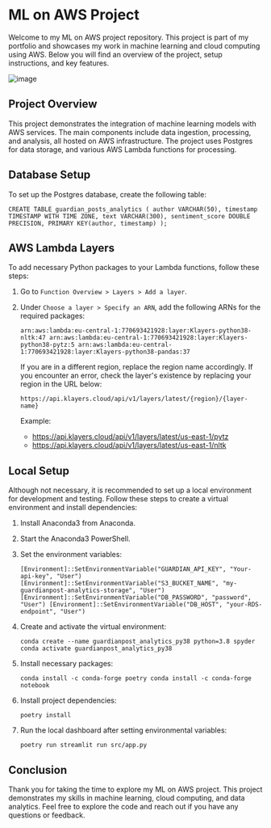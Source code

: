 
# ML on AWS Project

Welcome to my ML on AWS project repository. This project is part of my portfolio and showcases my work in machine learning and cloud computing using AWS. Below you will find an overview of the project, setup instructions, and key features.

![image](https://github.com/user-attachments/assets/e0755b43-f0fe-441d-805a-63b7f6f4d849)

## Project Overview

This project demonstrates the integration of machine learning models with AWS services. The main components include data ingestion, processing, and analysis, all hosted on AWS infrastructure. The project uses Postgres for data storage, and various AWS Lambda functions for processing.

## Database Setup

To set up the Postgres database, create the following table:

`CREATE TABLE guardian_posts_analytics (
    author VARCHAR(50),
    timestamp TIMESTAMP WITH TIME ZONE,
    text VARCHAR(300),
    sentiment_score DOUBLE PRECISION,
    PRIMARY KEY(author, timestamp)
);` 

## AWS Lambda Layers

To add necessary Python packages to your Lambda functions, follow these steps:

1.  Go to `Function Overview > Layers > Add a layer`.
    
2.  Under `Choose a layer > Specify an ARN`, add the following ARNs for the required packages:
     
    `arn:aws:lambda:eu-central-1:770693421928:layer:Klayers-python38-nltk:47
    arn:aws:lambda:eu-central-1:770693421928:layer:Klayers-python38-pytz:5
    arn:aws:lambda:eu-central-1:770693421928:layer:Klayers-python38-pandas:37` 
    
    If you are in a different region, replace the region name accordingly. If you encounter an error, check the layer's existence by replacing your region in the URL below:   
   
    `https://api.klayers.cloud/api/v1/layers/latest/{region}/{layer-name}` 
    
    Example:
    
    -   https://api.klayers.cloud/api/v1/layers/latest/us-east-1/pytz
    -   https://api.klayers.cloud/api/v1/layers/latest/us-east-1/nltk

## Local Setup

Although not necessary, it is recommended to set up a local environment for development and testing. Follow these steps to create a virtual environment and install dependencies:

1.  Install Anaconda3 from Anaconda.
    
2.  Start the Anaconda3 PowerShell.
    
3.  Set the environment variables:
       
    `[Environment]::SetEnvironmentVariable("GUARDIAN_API_KEY", "Your-api-key", "User")
    [Environment]::SetEnvironmentVariable("S3_BUCKET_NAME", "my-guardianpost-analytics-storage", "User")
    [Environment]::SetEnvironmentVariable("DB_PASSWORD", "password", "User")
    [Environment]::SetEnvironmentVariable("DB_HOST", "your-RDS-endpoint", "User")` 
    
4.  Create and activate the virtual environment:
        
    `conda create --name guardianpost_analytics_py38 python=3.8 spyder
    conda activate guardianpost_analytics_py38` 
    
5.  Install necessary packages:
        
    `conda install -c conda-forge poetry
    conda install -c conda-forge notebook` 
    
6.  Install project dependencies:
    
    `poetry install` 
    
7.  Run the local dashboard after setting environmental variables:
    
    `poetry run streamlit run src/app.py` 
    

## Conclusion

Thank you for taking the time to explore my ML on AWS project. This project demonstrates my skills in machine learning, cloud computing, and data analytics. Feel free to explore the code and reach out if you have any questions or feedback.
